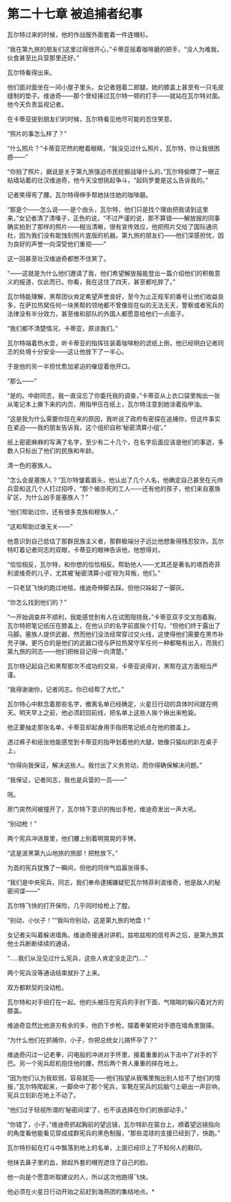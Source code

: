 # 第二十七章 被追捕者纪事



瓦尔特过来的时候，他的作战服外面套着一件连帽衫。

“我在第九旅的朋友们这里过得很开心，”卡蒂亚摇着咖啡磨的把手，“没人为难我，伙食甚至比兵营那里还好。”

瓦尔特看得出来。

他们面对面坐在一间小屋子里头。女记者翘着二郎腿，她的膝盖上甚至有一只毛皮缝制的垫子。维迪奇——那个曾经揍过瓦尔特一顿的打手——就站在瓦尔特对面。他今天负责监视记者。

在卡蒂亚提到朋友们的时候，瓦尔特看见他尽可能的忍住笑意。

“照片的事怎么样了？”

“什么照片？”卡蒂亚茫然的瞪着眼睛，“我没见过什么照片，瓦尔特，你让我很困惑——”

“你拍了照片，据说是关于第九旅强迫市民挖掘战壕什么的，”瓦尔特偷瞟了一眼正贴墙站着的壮汉维迪奇，他今天没想挑起争斗，“起码罗曼是这么告诉我的。”

记者笑得弯了腰。瓦尔特得伸手帮她扶住她的咖啡磨。

“那是个——怎么说——是个由头，瓦尔特，他们只是找个理由把我请到这里来，”女记者清了清嗓子，正色的说，“不过严谨的说，那不算错——解放报的同事确实拍到了那样的照片——相当清晰，很有宣传效应，他把照片交给了国际通讯社，因为我们没有能蚀刻照片底版的机器。第九旅的朋友们——他们深感担忧，因为良好的声誉一向深受他们重视——”

这一回甚至壮汉维迪奇都憋不住笑了。

“——这就是为什么他们邀请了我，他们希望解放报能登出一篇介绍他们的积极意义的报道，仅此而已。你看，我在这住了四天，甚至都吃胖了。”

瓦尔特能理解，黑帮团伙肯定希望声誉良好，至今为止正规军的番号让他们收益良多，在萨拉热窝任何一块黑帮的领地都不曾像现在似的无法无天，警察或者宪兵的法律没有半分效力，甚至维和部队的外国人都愿意给他们一点面子。

“我们都不清楚情况，卡蒂亚，原谅我们。”

瓦尔特端着热水壶，听卡蒂亚的指挥往装着咖啡粉的滤纸上倒，他已经明白记者同志的处境十分安全——这让他放下了一半心。

于是他的另一半担忧愈加紧迫的催促着他开口。

“那么——”

“是的。中尉同志，我一直没忘了你委托我的调查，”卡蒂亚从上衣口袋里掏出一张从笔记本上撕下来的内页，用指甲压在纸上，瓦尔特注意到她涂着指甲油。

“这是我为什么需要你现在来的原因，我听说了政府有密探在追捕你，但这件事实在紧迫——我的朋友告诉我，这个组织自称‘秘密清算小组’。”

纸上密密麻麻的写满了名字，至少有二十几个，在名字后面应该是他们的事迹，多数人只标出了他们的民族和年龄。

清一色的塞族人。

“怎么会是塞族人？”瓦尔特皱着眉头，他认出了几个人名，他确定自己甚至在元帅兵营和这几个人打过招呼，“那个被杀死的工人——还有他的孩子，他们来自塞族矿区，为什么凶手是塞族人？”

“他们帮助过你，还有很多克族和穆族人，”

“这和帮助过谁无关——”

他意识到自己低估了那群民族主义者，那群极端分子远比他想象得残忍狡诈。瓦尔特盯着记者同志的双眼，卡蒂亚的眼神告诉他，他想得对。

“恰恰相反，瓦尔特，和你想的恰恰相反。帮助他人——尤其还是著名的塔西奇菲利波维奇的儿子，尤其被‘秘密清算小组’视为背叛，他们。”

一只老鼠飞快的跑过地毯，维迪奇伸脚去踩。但他只跺起了一脚灰。

“你怎么找到他们的？”

“一开始调查并不顺利，我能感觉到有人在试图阻挠我，”卡蒂亚双手交叉抱着胸，瓦尔特把笔记纸压在膝盖上，在他认识的名字前面挨个打勾，“但他们终于露出了马脚。塞族人提供武器，然而他们没法经常穿过交火线，这使得他们需要在黑市补充子弹。更巧合的是他们的武器口径与萨拉热窝守军任何一种都略有出入，而我们第九旅的同志——他们把帐目记得一向清楚。”

瓦尔特记起自己和黑帮那次不成功的交易，卡蒂亚说得对，黑帮在这方面相当严谨。

“我得谢谢你，记者同志。你已经帮了大忙。”

瓦尔特心中默念着那些名字，撤离名单已经确定，火星日行动的具体时间就在明天。明天早上之前，他必须赶回前线，把名单上这些人挨个揪出来枪毙。

他正要抽走那张名单，卡蒂亚却起身用手指把笔记纸点在他的膝盖上。

透过裤子和纸张他能感觉到卡蒂亚的指甲划着他的大腿，她像只猫似的趴在桌子上，

“你得向我保证，解决这些人。我付出了义务劳动，而你得确保解决问题。”

“我保证，记者同志，我也是兵营的一员——”

咣。

房门突然间被撞开了，瓦尔特下意识的掏出手枪，维迪奇发出一声大吼。

“别动枪！”

两个宪兵冲进屋里，他们腰上别着明晃晃的手铐。

“这是波黑第九山地旅的旅部！把枪放下。”

为首的宪兵犹豫了一瞬间，但他的同伴气焰嚣张得多。

“我们是中央宪兵，同志，我们奉命逮捕嫌疑犯瓦尔特菲利波维奇，他是敌人的秘密间谍——”

瓦尔特飞快的打开保险，几乎同时给枪上了膛。

“别动，小伙子！”“我叫你别动，这是第九旅的地盘！”

女记者尖叫着躲进墙角。维迪奇接通对讲机，兹啦兹啦的信号声之后，是第九旅其他士兵断断续续的通话，

“.....我们从没见过什么宪兵，这些人肯定没走正门....”

两个宪兵没等通话结束就扑了上来。

双方都默契的没动枪。

瓦尔特和对手扭打在一起。他的头被压在宪兵的手肘下面，气喘喘的躲闪着对方的膝盖。

维迪奇显然比他游刃有余的多，他扔下步枪，摆着拳架把对手摁在墙角里狠揍。

“为什么他们在抓捕你，小子，你把总统女儿搞怀孕了？”

维迪奇闪过一记老拳，闪电般的冲进对手怀里，接着重重的从下击中了对手的下巴。另一个宪兵趁机抱住他的腰，然后两个男人重重的摔在地上。

“因为他们认为我软弱，容易就范——他们指望从我嘴里掏出别人给不了他们的情报，”瓦尔特爬起来，一脚命中了那个宪兵，军靴在宪兵的后脑勺上砸出一声巨响，宪兵立刻趴在地上不动了。

“他们过于轻视所谓的‘秘密间谍’了，也不该选择在你们的旅部动手。”

“你错了，小子，”维迪奇抓起胸前的望远镜，瓦尔特趴在窗台上，顺着望远镜指向的角度看他能看见穿成成群宪兵的黑色制服，“那些混球的支援已经到了，快跑。”

瓦尔特抄起在打斗中飘落到地上的名单，上面已经印上了不知何人的鞋印。

他抹去鼻子里的血，掀起外套的帽兜遮住了自己的脸。

他一向是个愿意听取建议的人，所以这次他跑得飞快。

他必须在火星日行动开始之前赶到海燕团的集结地点。*



